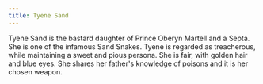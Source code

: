 ```yaml
---
title: Tyene Sand
---
```


Tyene Sand is the bastard daughter of Prince Oberyn Martell and a Septa. She is one of the infamous Sand Snakes. Tyene is regarded as treacherous, while maintaining a sweet and pious persona. She is fair, with golden hair and blue eyes. She shares her father's knowledge of poisons and it is her chosen weapon. 


